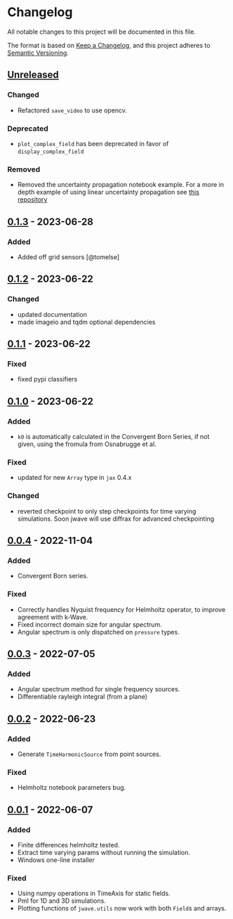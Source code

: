 # Changelog
All notable changes to this project will be documented in this file.

The format is based on [Keep a Changelog](https://keepachangelog.com/en/1.0.0/), and this project adheres to [Semantic Versioning](https://semver.org/spec/v2.0.0.html).

## [Unreleased]
### Changed
- Refactored `save_video` to use opencv.

### Deprecated
- `plot_complex_field` has been deprecated in favor of `display_complex_field`

### Removed
- Removed the uncertainty propagation notebook example. For a more in depth example of using linear uncertainty propagation see [this repository](https://github.com/ucl-bug/linear-uncertainty)

## [0.1.3] - 2023-06-28
### Added
- Added off grid sensors [@tomelse]

## [0.1.2] - 2023-06-22
### Changed
- updated documentation
- made imageio and tqdm optional dependencies

## [0.1.1] - 2023-06-22
### Fixed
- fixed pypi classifiers

## [0.1.0] - 2023-06-22
### Added
- `k0` is automatically calculated in the Convergent Born Series, if not given, using the fromula from Osnabrugge et al.

### Fixed
- updated for new `Array` type in `jax` 0.4.x

### Changed
- reverted checkpoint to only step checkpoints for time varying simulations. Soon jwave will use diffrax for advanced checkpointing

## [0.0.4] - 2022-11-04
### Added
- Convergent Born series.

### Fixed
- Correctly handles Nyquist frequency for Helmholtz operator, to improve agreement with k-Wave.
- Fixed incorrect domain size for angular spectrum.
- Angular spectrum is only dispatched on `pressure` types.

## [0.0.3] - 2022-07-05
### Added
- Angular spectrum method for single frequency sources.
- Differentiable rayleigh integral (from a plane)

## [0.0.2] - 2022-06-23
### Added
- Generate `TimeHarmonicSource` from point sources.

### Fixed
- Helmholtz notebook parameters bug.

## [0.0.1] - 2022-06-07
### Added
- Finite differences helmholtz tested.
- Extract time varying params without running the simulation.
- Windows one-line installer

### Fixed
- Using numpy operations in TimeAxis for static fields.
- Pml for 1D and 3D simulations.
- Plotting functions of `jwave.utils` now work with both `Field`s and arrays.

[Unreleased]: https://github.com/ucl-bug/jwave/compare/0.1.3...master
[0.1.3]: https://github.com/ucl-bug/jwave/compare/0.1.2...0.1.3
[0.1.2]: https://github.com/ucl-bug/jwave/compare/0.1.1...0.1.2
[0.1.1]: https://github.com/ucl-bug/jwave/compare/0.1.0...0.1.1
[0.1.0]: https://github.com/ucl-bug/jwave/compare/0.0.4...0.1.0
[0.0.4]: https://github.com/ucl-bug/jwave/compare/0.0.3...0.0.4
[0.0.3]: https://github.com/ucl-bug/jwave/compare/0.0.2...0.0.3
[0.0.2]: https://github.com/ucl-bug/jwave/compare/0.0.1...0.0.2
[0.0.1]: https://github.com/ucl-bug/jwave/releases/tag/0.0.1
